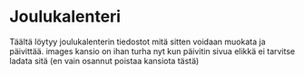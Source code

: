 # Joulukalenteri
Täältä löytyy joulukalenterin tiedostot mitä sitten voidaan muokata ja päivittää.
images kansio on ihan turha nyt kun päivitin sivua elikkä ei tarvitse ladata sitä (en vain osannut poistaa kansiota tästä)

